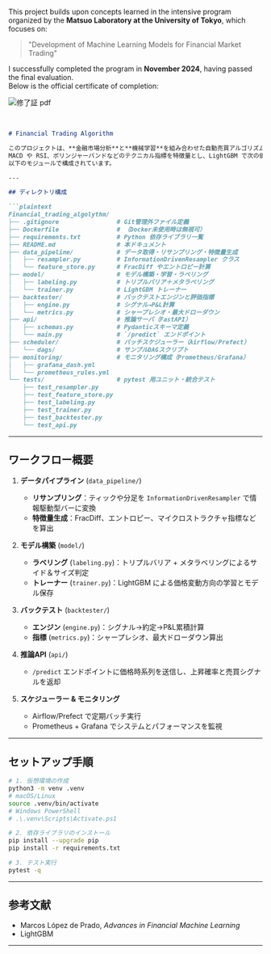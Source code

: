 This project builds upon concepts learned in the intensive program organized by the **Matsuo Laboratory at the University of Tokyo**, which focuses on:

> "Development of Machine Learning Models for Financial Market Trading"

I successfully completed the program in **November 2024**, having passed the final evaluation.  
Below is the official certificate of completion:


![修了証 pdf](https://github.com/user-attachments/assets/71ee6305-2c68-4191-88b6-9fa2b82f59ff)

<br>

````markdown
# Financial Trading Algorithm

このプロジェクトは、**金融市場分析**と**機械学習**を組み合わせた自動売買アルゴリズムの開発を目的としています。
MACD や RSI、ボリンジャーバンドなどのテクニカル指標を特徴量とし、LightGBM で次の価格変動方向を予測する構成に刷新しました。
以下のモジュールで構成されています。

---

## ディレクトリ構成

```plaintext
Financial_trading_algolythm/
├── .gitignore                # Git管理外ファイル定義
├── Dockerfile                # （Docker未使用時は無視可）
├── requirements.txt          # Python 依存ライブラリ一覧
├── README.md                 # 本ドキュメント
├── data_pipeline/            # データ取得・リサンプリング・特徴量生成
│   ├── resampler.py          # InformationDrivenResampler クラス
│   └── feature_store.py      # FracDiff やエントロピー計算
├── model/                    # モデル構築・学習・ラベリング
│   ├── labeling.py           # トリプルバリア＋メタラベリング
│   └── trainer.py            # LightGBM トレーナー
├── backtester/               # バックテストエンジンと評価指標
│   ├── engine.py             # シグナル→P&L計算
│   └── metrics.py            # シャープレシオ・最大ドローダウン
├── api/                      # 推論サーバ（FastAPI）
│   ├── schemas.py            # Pydanticスキーマ定義
│   └── main.py               # `/predict` エンドポイント
├── scheduler/                # バッチスケジューラー（Airflow/Prefect）
│   └── dags/                 # サンプルDAGスクリプト
├── monitoring/               # モニタリング構成（Prometheus/Grafana）
│   ├── grafana_dash.yml
│   └── prometheus_rules.yml
└── tests/                    # pytest 用ユニット・統合テスト
    ├── test_resampler.py
    ├── test_feature_store.py
    ├── test_labeling.py
    ├── test_trainer.py
    ├── test_backtester.py
    └── test_api.py
````

---

## ワークフロー概要

1. **データパイプライン** (`data_pipeline/`)

   * **リサンプリング**：ティックや分足を `InformationDrivenResampler` で情報駆動型バーに変換
   * **特徴量生成**：FracDiff、エントロピー、マイクロストラクチャ指標などを算出

2. **モデル構築** (`model/`)

   * **ラベリング** (`labeling.py`)：トリプルバリア + メタラベリングによるサイド＆サイズ判定
   * **トレーナー** (`trainer.py`)：LightGBM による価格変動方向の学習とモデル保存

3. **バックテスト** (`backtester/`)

   * **エンジン** (`engine.py`)：シグナル→約定→P\&L累積計算
   * **指標** (`metrics.py`)：シャープレシオ、最大ドローダウン算出

4. **推論API** (`api/`)

   * `/predict` エンドポイントに価格時系列を送信し、上昇確率と売買シグナルを返却

5. **スケジューラー & モニタリング**

   * Airflow/Prefect で定期バッチ実行
   * Prometheus + Grafana でシステムとパフォーマンスを監視

---

## セットアップ手順

```bash
# 1. 仮想環境の作成
python3 -m venv .venv
# macOS/Linux
source .venv/bin/activate
# Windows PowerShell
# .\.venv\Scripts\Activate.ps1

# 2. 依存ライブラリのインストール
pip install --upgrade pip
pip install -r requirements.txt

# 3. テスト実行
pytest -q
```

---

## 参考文献

* Marcos López de Prado, *Advances in Financial Machine Learning*
* LightGBM

---
